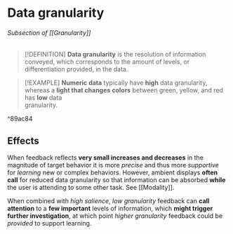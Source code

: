 # Data granularity

###### Subsection of [[Granularity]]


>[!DEFINITION]
>**Data granularity** is the resolution  of information conveyed, which corresponds to the amount of levels, or differentiation provided, in the data.

 >[!EXAMPLE]
 **Numeric data** typically have **high** data granularity, whereas  a **light that changes colors** between green, yellow, and red has **low** data  
granularity.

^89ac84

## Effects

When feedback reflects **very small increases and decreases** in  the magnitude of target behavior it is more *precise* and thus more  *supportive* for *learning* new or complex behaviors.  However, ambient displays **often call** for reduced data granularity  so that information can be absorbed **while** the user is attending to some  other task. See [[Modality]].

When combined with *high salience*, *low granularity* feedback can **call attention** to a **few important**  levels of information, which **might trigger further investigation**, at  which point *higher granularity* feedback could be *provided* to support  learning.